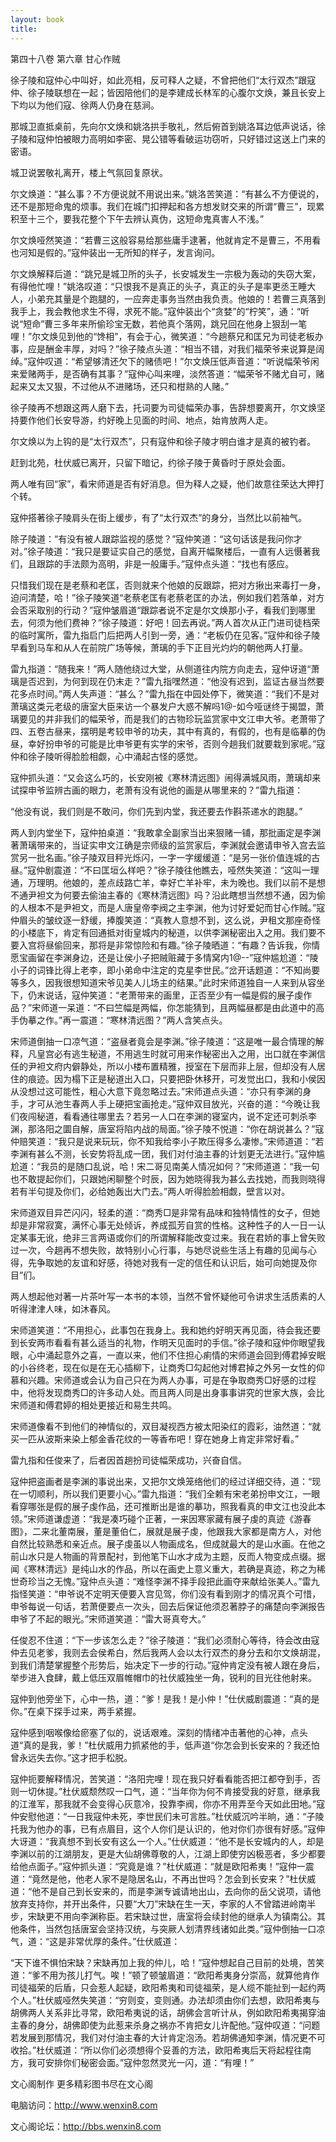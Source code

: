 ```yaml
---
layout: book
title:
---
```

第四十八卷 第六章 甘心作贼

徐子陵和寇仲心中叫好，如此亮相，反可释人之疑，不曾把他们“太行双杰”跟寇仲、徐子陵联想在一起；皆因陪他们的是李建成长林军的心腹尔文焕，兼且长安上下均以为他们寇、徐两人仍身在慈涧。

那城卫直抵桌前，先向尔文焕和姚洛拱手敬礼，然后俯首到姚洛耳边低声说话，徐子陵和寇仲怕被眼力高明如李密、晃公错等看破运功窃听，只好错过这送上门来的密语。

城卫说罢敬礼离开，楼上气氛回复原状。

尔文焕道：“甚么事？不方便说就不用说出来。”姚洛苦笑道：“有甚么不方便说的，还不是那短命鬼的烦事。我们在城门扣押起和各方想发财交来的所谓“曹三”，现累积至十三个，要我花整个下午去辨认真伪，这短命鬼真害人不浅。”

尔文焕哑然笑道：“若曹三这般容易给那些庸手逮著，他就肯定不是曹三，不用看也河知是假的。”寇仲装出一无所知的样子，发言询问。

尔文焕解释后道：“跳兄是城卫所的头子，长安城发生一宗极为轰动的失窃大案，有得他忙哩！”姚洛叹道：“只恨我不是真正的头子，真正的头子是率更丞王睡大人，小弟充其量是个跑腿的，一应奔走事务当然由我负责。他娘的！若曹三真落到我手上，我会教他求生不得，求死不能。”寇仲装出个“贪婪”的“柠笑”，通：“听说“短命”曹三多年来所偷珍宝无数，若他真个落网，跳兄回在他身上狠刮一笔哩！”尔文焕见到他的“馋相”，有会于心，微笑道：“今趟蔡兄和匡兄为司徒老板办事，应是酬金丰厚，对吗？”徐子陵点头道：“相当不错，对我们福荣爷来说算是阔绰。”寇仲叹道：“希望够清还欠下的赌债吧！”尔文焕压低声音道：“听说幅荣爷闲来爱赌两手，是否确有其事？”寇仲心叫来哩，淡然答道：“幅荣爷不赌尤自可，赌起来又太又狠，不过他从不进赌场，还只和柑熟的人赌。”

徐子陵再不想跟这两人磨下去，托词要为司徒幅荣办事，告辞想要离开，尔文焕坚持要作他们长安导游，约好晚上见面的时间、地点，始肯放两人走。

尔文焕以为上钩的是“太行双杰”，只有寇仲和徐子陵才明白谁才是真的被钓者。

赶到北苑，杜伏威已离开，只留下暗记，约徐子陵于黄昏时于原处会面。

两人唯有回“家”，看宋师道是否有好消息。但为释人之疑，他们故意往荣达大押打个转。

寇仲搭著徐子陵肩头在街上缓步，有了“太行双杰”的身分，当然比以前袖气。

除子陵道：“有没有被人跟踪监视的感觉？”寇仲笑道：“这句话该是我问你才对。”徐子陵道：“我只是要证实自己的感觉，自离开幅聚楼后，一直有人远慑著我们，且跟踪的手法颇为高明，非是一般庸手。”寇仲点头道：“找也有感应。

只惜我们现在是老蔡和老匡，否则就来个他娘的反跟踪，把对方揪出来毒打一身，迫问清楚，哈！”徐子陵笑道“老蔡老匡有老蔡老匡的办法，例如我们若落单，对方会否采取别的行动？”寇仲皱眉道“跟踪者说不定是尔文焕那小子，看我们到哪里去，何须为他们费神？”徐子陵道：好吧！回去再说。”两人首次从正门进司徒档荣的临时寓所，雷九指启门后把两人引到一旁，通：“老板仍在见客。”寇仲和徐子陵早看到马车和从人在前院广场等候，萧璃的手下正目光灼灼的朝他两人打量。

雷九指道：“随我来！”两人随他绕过大堂，从侧道往内院方向走去，寇仲讶道“萧璃是否迟到，为何到现在仍末走？”雷九指嘿然道：“他没有迟到，监证古昼当然要花多点时间。”两人失声道：“甚么？”雷九指在中园处停下，微笑道：“我们不是对萧璃这类元老级的唐室大臣来访一个暴发户大惑不解吗1@-如今哑谜终于揭盟，萧璃要见的并非我们的幅荣爷，而是我们的古物珍玩监赏家中文江申大爷。老萧带了四、五卷古昼来，摆明是考较申爷的功夫，其中有真的，有假的，也有是临摹的伪昼，幸好扮申爷的可能是比申爷更有实学的宋爷，否则今趟我们就要栽到家呢。”寇仲和徐子陵听得脸脸相觑，心中涌起古怪的感觉。

寇仲抓头道：“又会这么巧的，长安刚被《寒林清远图》闹得满城风雨，萧璃却来试探申爷监辨古画的眼力，老萧有没有说他的画是从哪里来的？”雷九指道：

“他没有说，我们则是不敢问，你们先到内堂，我还要去作斟茶递水的跑腿。”

两人到内堂坐下，寇仲拍桌道：“我敢拿全副家当出来狠赌一铺，那批画定是李渊著萧璃带来的，当证实申文江确是宗师级的监赏家后，李渊就会邀请申爷入宫去监赏另一批名画。”徐子陵双目秤光烁闪，一字一字缓缓道：“是另一张价值连城的古昼。”寇仲剧震道：“不曰匡垣么样吧？”徐子陵往他瞧去，哑然失笑道：“这叫一理通，万理明。他娘的，差点歧路亡羊，幸好亡羊补牢，未为晚也。我们以前不是想不通尹袒文为何要去偷油主春的《寒林清远图》吗？沿此瞎想当然想不通，因为偷的人根本不是尹袒文，而是人唐皇帝李阀之主李渊，他为讨好爱妃而甘心作贼。”寇仲眉头的皱纹逐一舒缓，捧腹笑道：“真教人意想不到，这么说，尹租文那座奇怪的小楼底下，肯定有回通抵对街皇城内的秘道，以供李渊秘密出入之用。我们要不要入宫将昼偷回来，那将是非常惊险和有趣。”徐子陵晒道：“有趣？告诉我，你情愿宝画留在李渊身边，还是让侯小子把贼赃藏于多情窝内1@--”寇仲尴尬道：“陵小子的词锋比得上老李，即小弟命中注定的克星李世民。”岔开话题道：“不知尚要等多久，因我很想知道宋爷见美人儿场主的结果。”此时宋师道独自一人来到从容坐下，仍末说话，寇仲笑道：“老萧带来的画里，正否至少有一幅是假的展子虔作品？”宋师道一呆道：“不曰竺幅是两幅，你怎能猜到，且两幅昼都是由此道中的高手伪摹之作。”再一震道：“寒林清远图？”两人含笑点头。

宋师道倒抽一口凉气道：“盗昼者竟会是李渊。”徐子陵道：“这是唯一最合情理的解释，凡皇宫必有逃生秘道，不用逃生时就可用来作秘密出入之用，出口就在李渊信任的尹袒文府内僻静处，所以小楼布置精雅，授室在下层而非上层，但却没有人居住的痕迹。因为榻下正是秘道出入口，只要把卧休移开，可发觉出口，我和小侯因从没想过这可能性，粗心大意下竟忽略过去。”宋师道点头道：“亦只有李渊的身手，才可从池生春两人手上硬把宝画抢走。”寇仲双目放光，兴奋的道：“今晚让我们夜闯秘道，看看通往哪里去？若另一人口在李渊的寝室内，说不定还可刺杀李渊，那洛阳之圜自解，唐室将陷内战的局面。”徐子陵不悦道：“你在胡说甚么？”寇仲赔笑道：“我只是说来玩玩，你不知我给李小子欺压得多么凄惨。”宋师道道：“若李渊有甚么不测，长安势将乱成一团，我们对付油主春的计划更无法进行。”寇仲尴尬道：“我员的是随口乱说，哈！宋二哥见南美人情况如何？”宋师道道：“我一句也不敢提起你们，只跟她闲聊整个时辰，因为她晓得我为甚么去找她，而我则晓得若有半句提及你们，必给她轰出大门去。”两人听得脸脸相觑，壁言以对。

宋师道双目异芒闪闪，轻柔的道：“商秀□是非常有品味和独特情性的女子，但她却是非常寂寞，满怀心事无处倾诉，养成孤芳自赏的性格。这种性子的人一日一认定某事无讹，绝非三言两语或你们的所谓解释能改变过来。我在君娇的事上曾矢败过一次，今趟再不想失败，故特别小心行事，与她尽说些生活上有趣的见闻与心得，先争取她的友谊和好感，待她对我有一定的信任和认识后，始可向她提及你目”们。

两人想起他对著一片茶叶写一本书的本领，当然不曾怀疑他可令讲求生活质素的人听得津津人味，如沐春风。

宋师道笑道：“不用担心，此事包在我身上。我和她约好明天再见面，待会我还要到长安两市看看有甚么适当的礼物，作明天见面时的手信。”徐子陵和寇仲你眼望我眼，心中涌起意外之喜，一直以来，他们不住担心痢情的宋师道会回到傅君掉安眠的小谷终老，现在似是在无心插柳下，让商秀□勾起他对博君掉之外另一女性的仰慕和兴趣。宋师道或会认为自己只在为两人办事，可是在争取商秀□好感的过程中，他将发现商秀□的许多动人处。而且两人同是出身事事讲究的世家大族，会比宋师道和傅君婷的相处更接近和易生共鸣。

宋师道像看不到他们的神情似的，双目凝视西方被太阳染红的霞彩，油然道：“就买一匹从波斯来染上郁金香花纹的一等香布吧！穿在她身上肯定非常好看。”

雷九指和任俊来了，后者因首趟扮司徒幅荣成功，兴奋自信。

寇仲把盗画者是李渊的事说出来，又把尔文焕笼络他们的经过详细交待，道：“现在一切顺利，所以我们更要小心。”雷九指道：“我们全赖有宋老弟扮申文江，一眼看穿哪张是假的展子虔作品，还可推断出是谁的摹功，照我看真的申文江也没此本领。”宋师道谦虚道：“我是凑巧碰个正著，一来因寒家藏有展子虔的真迹《游春图》，二来北董南展，董是董伯仁，展就是展子虔，他跟我大家都是南方人，对他自然比较熟悉和亲近点。展子虔虽以人物画成名，但成就最大的是山水画。在他之前山水只是人物画的背景配衬，到他笔下山水才成为主题，反而人物变成点缀。据闻《寒林清远》是纯山水的作品，所以在画史上意义重大，若确是真迹，称之为稀世奇珍当之无愧。”寇仲点头道：“难怪李渊不择手段把此画夺来献给张美人。”雷九指怪笑道：“申爷说不定明天便要入宫见驾，你们没有看到刚才的情况真个可惜，申爷每说一句话，若萧便要点一次头，回去后保证他须忍著脖子的痛楚向李渊报告申爷了不起的眼光。”宋师道笑道：“雷大哥真夸大。”

任俊忍不住道：“下一步该怎么走？”徐子陵道：“我们必须耐心等待，待会改由寇仲去见老爹，我则去会侯希白，然后我两人会以太行双杰的身分去和尔文焕胡混，到我们清楚掌握整个形势后，始决定下一步的行动。”寇仲肯定没有被人跟在身后，举步进入食肆，戴上低压双眉帷帽巾的社伏威独坐一角，锐利的目光往他射来。

寇仲到他旁坐下，心中一热，道：“爹！是我！是小仲！”仕伏威剧震道：“真的是你。”在桌下探手过来，两手紧握。

寇仲感到咽喉像给瘀塞了似的，说话艰难。深刻的情绪冲击著他的心神，点头道“真的是我，爹！”杜伏威用力抓紧他的手，低声道“你怎会到长安来的？我还怕曾永远失去你。”这才把手松脱。

寇仲扼要解释情况，苦笑道：“洛阳完哩！现在我只好看看能否把江都夺到手，否则一切休提。”杜伏威颓然叹一口气，道：“当年你为何不肯接受我的好意，继承我的江淮军，那我就不会变得心灰意冷，投靠李阀，你亦不用弄至今天如此田地。”寇仲安慰他道：“一日我寇仲未死，李世民们未可言胜。”杜伏威沉吟半晌，通：“子陵托我为他办的事，已有点眉目，这个人你们是认识的，他对你们亦很有好感。”寇伸大讶道：“我真想不到长安有这么一个人。”仕伏威道：“他不是长安城内的人，却是李渊以前的江湖朋友，更是大仙胡佛尊敬的人，江湖上即使穷凶极恶者，多少都要给他点面子。”寇仲抓头道：“究竟是谁？”杜伏威道：“就是欧阳希夷！”寇仲一震道：“竟然是他，他老人家不是隐居名山，不再出世吗？怎会到长安来？”杜伏威道：“他不是自己到长安来的，而是李渊专诚请地出山，去向你的岳父说项，请他放弃支持你，并开出条件，只要“大刀”宋缺在生一天，李家的人不曾踏进岭南半步，宋缺更不用向李渊称臣。若宋缺过世，唐室将会续封他的继承人为镇南公。其他条件，当然包括唐室会坚持汉统，与突厥人划清界线诸如此类。”寇仲倒抽一口凉气，道：“这是非常优厚的条件。”仕伏威道：

“天下谁不惧怕宋缺？宋缺再加上我的仲儿，哈！”寇仲想起自己目前的处境，苦笑道：“爹不用为孩儿打气。唉！”顿了顿皱眉道：“欧阳希夷身分崇高，就算他肯作司徒福荣的后盾，只会惹人起疑，欧阳希夷和司徒福荣，是人缆不能扯到一起约两个人。”杜伏威哑然失笑道：“穷则变，变则通。办法却须由你们去想，欧阳希夷与胡佛两人关系非比寻常，欧阳希夷说的话，胡佛会言听计从，例如欧阳希夷揭穿油主春的身分，胡佛即使为此惹来杀身之祸亦不肯把女儿许配他。”寇仲叹道：“问题若发展到那情况，我们对付油主春的大计肯定泡汤。若胡佛通知李渊，情况更不可收拾。”杜伏威道：“所以你们必须想得个妥善的方法，欧阳希夷后天将起程往南方，我可安排你们秘密会面。”寇仲忽然灵光一闪，道：“有哩！”

文心阁制作 更多精彩图书尽在文心阁

电脑访问：http://www.wenxin8.com

文心阁论坛：http://bbs.wenxin8.com